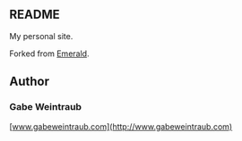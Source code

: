 ## README
My personal site.

Forked from [Emerald](https://github.com/KingFelix/emerald/).


## Author

### Gabe Weintraub
[www.gabeweintraub.com](http://www.gabeweintraub.com)

